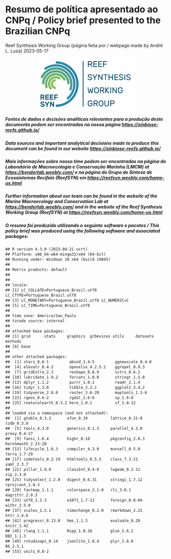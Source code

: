 Resumo de política apresentado ao CNPq / Policy brief presented to the
Brazilian CNPq
================
Reef Synthesis Working Group (página feita por / webpage made by André
L. Luza)
2023-05-17

<!-- README.md is generated from README.Rmd. Please edit that file -->
<!-- badges: start -->
<!-- badges: end -->

<img src="output/Logo Completa CORES GDE.png" width="60%" height="60%" style="display: block; margin: auto;" />

##### Fontes de dados e decisões analíticas relevantes para a produção deste documento podem ser encontradas na nossa página <https://sinbiose-reefs.github.io/>

##### *Data sources and important analytical decisions made to produce this document can be found in our website* <https://sinbiose-reefs.github.io/>

##### Mais informações sobre nosso time podem ser encontradas na página do Laboratório de Macroecologia e Conservação Marinha (LMCM) at <https://benderlab.weebly.com/> e na página do Grupo de Síntese de Ecossistemas Recifais (ReefSYN) em <https://reefsyn.weebly.com/home-us.html>

##### *Further information about our team can be found in the website of the Marine Macroecology and Conservation Lab at* <https://benderlab.weebly.com/> *and in the website of the Reef Synthesis Working Group (ReefSYN)* at <https://reefsyn.weebly.com/home-us.html>

<!-- badges: start -->
<!-- badges: end -->

##### O resumo foi produzido utilizando o seguinte software e pacotes / *This policy brief was produced using the following software and associated packages*:

    ## R version 4.3.0 (2023-04-21 ucrt)
    ## Platform: x86_64-w64-mingw32/x64 (64-bit)
    ## Running under: Windows 10 x64 (build 19045)
    ## 
    ## Matrix products: default
    ## 
    ## 
    ## locale:
    ## [1] LC_COLLATE=Portuguese_Brazil.utf8  LC_CTYPE=Portuguese_Brazil.utf8   
    ## [3] LC_MONETARY=Portuguese_Brazil.utf8 LC_NUMERIC=C                      
    ## [5] LC_TIME=Portuguese_Brazil.utf8    
    ## 
    ## time zone: America/Sao_Paulo
    ## tzcode source: internal
    ## 
    ## attached base packages:
    ## [1] grid      stats     graphics  grDevices utils     datasets  methods  
    ## [8] base     
    ## 
    ## other attached packages:
    ##  [1] stars_0.6-1         abind_1.4-5         ggnewscale_0.4.8   
    ##  [4] elevatr_0.4.2       openxlsx_4.2.5.2    ggrepel_0.9.3      
    ##  [7] gridExtra_2.3       reshape_0.8.9       vctrs_0.6.2        
    ## [10] lubridate_1.9.2     forcats_1.0.0       stringr_1.5.0      
    ## [13] dplyr_1.1.2         purrr_1.0.1         readr_2.1.4        
    ## [16] tidyr_1.3.0         tibble_3.2.1        ggplot2_3.4.2      
    ## [19] tidyverse_2.0.0     raster_3.6-20       maptools_1.1-6     
    ## [22] rgeos_0.6-2         rgdal_1.6-6         sp_1.6-0           
    ## [25] rnaturalearth_0.3.2 here_1.0.1          sf_1.0-12          
    ## 
    ## loaded via a namespace (and not attached):
    ##  [1] gtable_0.3.3       xfun_0.39          lattice_0.21-8     tzdb_0.3.0        
    ##  [5] tools_4.3.0        generics_0.1.3     parallel_4.3.0     proxy_0.4-27      
    ##  [9] fansi_1.0.4        highr_0.10         pkgconfig_2.0.3    KernSmooth_2.23-20
    ## [13] lifecycle_1.0.3    compiler_4.3.0     munsell_0.5.0      terra_1.7-29      
    ## [17] codetools_0.2-19   htmltools_0.5.5    class_7.3-21       yaml_2.3.7        
    ## [21] pillar_1.9.0       classInt_0.4-9     lwgeom_0.2-11      zip_2.3.0         
    ## [25] tidyselect_1.2.0   digest_0.6.31      stringi_1.7.12     rprojroot_2.0.3   
    ## [29] fastmap_1.1.1      colorspace_2.1-0   cli_3.6.1          magrittr_2.0.3    
    ## [33] utf8_1.2.3         e1071_1.7-13       foreign_0.8-84     withr_2.5.0       
    ## [37] scales_1.2.1       timechange_0.2.0   rmarkdown_2.21     httr_1.4.6        
    ## [41] progressr_0.13.0   hms_1.1.3          evaluate_0.20      knitr_1.42        
    ## [45] rlang_1.1.1        Rcpp_1.0.10        glue_1.6.2         DBI_1.1.3         
    ## [49] rstudioapi_0.14    jsonlite_1.8.4     plyr_1.8.8         R6_2.5.1          
    ## [53] units_0.8-2
